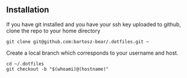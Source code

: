## Installation

If you have git installed and you have your ssh key uploaded to github, clone the repo to your home directory

```
git clone git@github.com:bartosz-bear/.dotfiles.git ~
```

Create a local branch which corresponds to your username and host.

```
cd ~/.dotfiles
git checkout -b "$(whoami)@(hostname)"
```
